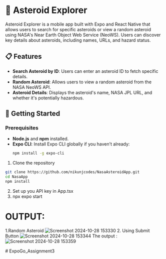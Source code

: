 # 🚀 Asteroid Explorer

Asteroid Explorer is a mobile app built with Expo and React Native that allows users to search for specific asteroids or view a random asteroid using NASA's Near Earth Object Web Service (NeoWS). Users can discover key details about asteroids, including names, URLs, and hazard status.

## 📋 Features

- **Search Asteroid by ID**: Users can enter an asteroid ID to fetch specific details.
- **Random Asteroid**: Allows users to view a random asteroid from the NASA NeoWS API.
- **Asteroid Details**: Displays the asteroid's name, NASA JPL URL, and whether it's potentially hazardous.

## 🚀 Getting Started

### Prerequisites

- **Node.js** and **npm** installed.
- **Expo CLI**: Install Expo CLI globally if you haven’t already:
  ```bash
  npm install -g expo-cli
1. Clone the repository
  ```bash
git clone https://github.com/nikunjcodes/NasaAsteroidApp.git
cd NasaApp
npm install
```
2. Set up you API key in App.tsx
3. npx expo start
# OUTPUT:
1.Random Asteroid
![Screenshot 2024-10-28 153330](https://github.com/user-attachments/assets/1544c4ab-1c58-48b4-bb81-07258b2eb21a)
2. Using Submit Button
![Screenshot 2024-10-28 153344](https://github.com/user-attachments/assets/bfeedff7-21e5-4b59-af48-a2051e41751c)
The output :![Screenshot 2024-10-28 153359](https://github.com/user-attachments/assets/8dea1a92-1546-4a4f-b002-ac980f8df026)




#   E x p o G o _ A s s i g n m e n t 3  
 